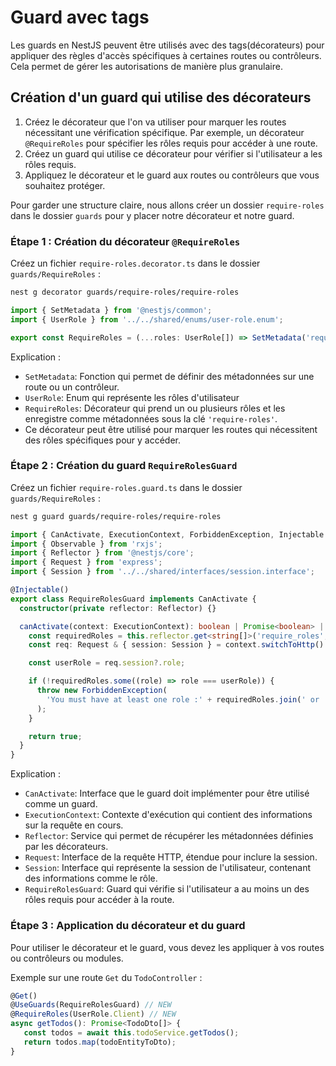 # Guard avec tags

Les guards en NestJS peuvent être utilisés avec des tags(décorateurs) pour appliquer des règles d'accès spécifiques à certaines
routes ou contrôleurs. Cela permet de gérer les autorisations de manière plus granulaire.

## Création d'un guard qui utilise des décorateurs

1. Créez le décorateur que l'on va utiliser pour marquer les routes nécessitant une vérification spécifique. Par exemple, un décorateur
   `@RequireRoles` pour spécifier les rôles requis pour accéder à une route.
2. Créez un guard qui utilise ce décorateur pour vérifier si l'utilisateur a les rôles requis.
3. Appliquez le décorateur et le guard aux routes ou contrôleurs que vous souhaitez protéger.

Pour garder une structure claire, nous allons créer un dossier `require-roles` dans le dossier `guards` pour y placer notre décorateur et notre guard.

### Étape 1 : Création du décorateur `@RequireRoles`

Créez un fichier `require-roles.decorator.ts` dans le dossier `guards/RequireRoles` :

```bash
nest g decorator guards/require-roles/require-roles
```

```typescript
import { SetMetadata } from '@nestjs/common';
import { UserRole } from '../../shared/enums/user-role.enum';

export const RequireRoles = (...roles: UserRole[]) => SetMetadata('require-roles', roles);
```

Explication :

- `SetMetadata`: Fonction qui permet de définir des métadonnées sur une route ou un contrôleur.
- `UserRole`: Enum qui représente les rôles d'utilisateur
- `RequireRoles`: Décorateur qui prend un ou plusieurs rôles et les enregistre comme métadonnées sous la clé `'require-roles'`.
- Ce décorateur peut être utilisé pour marquer les routes qui nécessitent des rôles spécifiques pour y accéder.

### Étape 2 : Création du guard `RequireRolesGuard`

Créez un fichier `require-roles.guard.ts` dans le dossier `guards/RequireRoles` :

```bash
nest g guard guards/require-roles/require-roles
```

```typescript
import { CanActivate, ExecutionContext, ForbiddenException, Injectable } from '@nestjs/common';
import { Observable } from 'rxjs';
import { Reflector } from '@nestjs/core';
import { Request } from 'express';
import { Session } from '../../shared/interfaces/session.interface';

@Injectable()
export class RequireRolesGuard implements CanActivate {
  constructor(private reflector: Reflector) {}

  canActivate(context: ExecutionContext): boolean | Promise<boolean> | Observable<boolean> {
    const requiredRoles = this.reflector.get<string[]>('require_roles', context.getHandler());
    const req: Request & { session: Session } = context.switchToHttp().getRequest();

    const userRole = req.session?.role;

    if (!requiredRoles.some((role) => role === userRole)) {
      throw new ForbiddenException(
        'You must have at least one role :' + requiredRoles.join(' or '),
      );
    }

    return true;
  }
}
```

Explication :

- `CanActivate`: Interface que le guard doit implémenter pour être utilisé comme un guard.
- `ExecutionContext`: Contexte d'exécution qui contient des informations sur la requête en cours.
- `Reflector`: Service qui permet de récupérer les métadonnées définies par les décorateurs.
- `Request`: Interface de la requête HTTP, étendue pour inclure la session.
- `Session`: Interface qui représente la session de l'utilisateur, contenant des informations comme le rôle.
- `RequireRolesGuard`: Guard qui vérifie si l'utilisateur a au moins un des rôles requis pour accéder à la route.

### Étape 3 : Application du décorateur et du guard

Pour utiliser le décorateur et le guard, vous devez les appliquer à vos routes ou contrôleurs ou modules.

Exemple sur une route `Get` du `TodoController` :

```typescript
@Get()
@UseGuards(RequireRolesGuard) // NEW
@RequireRoles(UserRole.Client) // NEW
async getTodos(): Promise<TodoDto[]> {
   const todos = await this.todoService.getTodos();
   return todos.map(todoEntityToDto);
}
```
